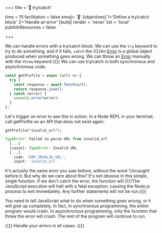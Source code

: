 +++
title = '🥎 try/catch'

time = 10
facilitation = false
emoji= '🧩'
[objectives]
    1='Define a try/catch block'
    2='Handle an error'
[build]
  render = 'never'
  list = 'local'
  publishResources = false

+++

We can handle errors with a try/catch block. We can use the `try` keyword to _try_ to do something, and if it fails, `catch` the {{<tooltip title="error">}}An [Error](https://developer.mozilla.org/en-US/docs/Web/JavaScript/Reference/Global_Objects/Error) is a global object produced when something goes wrong. We can throw an [Error](https://www.w3schools.com/js/js_errors.asp) manually with the `throw` keyword.{{</tooltip>}} We can use try/catch in both synchronous and asynchronous code.

```js
const getProfile = async (url) => {
  try {
    const response = await fetch(url);
    return response.json();
  } catch (error) {
    console.error(error);
  }
};
```

Let's trigger an error to see this in action. In a Node REPL in your terminal, call getProfile on an API that does not exist again:

`getProfile("invalid_url");`

```js
TypeError: Failed to parse URL from invalid_url
  [...]
  [cause]: TypeError: Invalid URL
  [...]
    code: 'ERR_INVALID_URL',
    input: 'invalid_url'
```

It's actually the same error you saw before, without the word 'Uncaught' before it. But why do we care about this? It's not obvious in this simple, single function. If we don't catch the error, the function will {{<tooltip title="crash.">}}The JavaScript execution will halt with a fatal exception, causing the Node.js process to exit immediately. Any further statements will not be run.{{</tooltip>}}

You need to tell JavaScript what to do when something goes wrong, or it will give up completely. In fact, in synchronous programming, the entire program would crash. In asynchronous programming, only the function that threw the error will crash. The rest of the program will continue to run.

{{<note type="tip" title="Tip">}}
Handle your errors in all cases.
{{</note>}}
